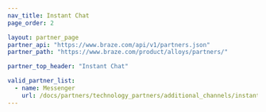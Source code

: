 ```yaml
---
nav_title: Instant Chat
page_order: 2

layout: partner_page
partner_api: "https://www.braze.com/api/v1/partners.json"
partner_path: "https://www.braze.com/product/alloys/partners/"

partner_top_header: "Instant Chat"

valid_partner_list:
  - name: Messenger
    url: /docs/partners/technology_partners/additional_channels/instant_chat/messenger/
---
```

